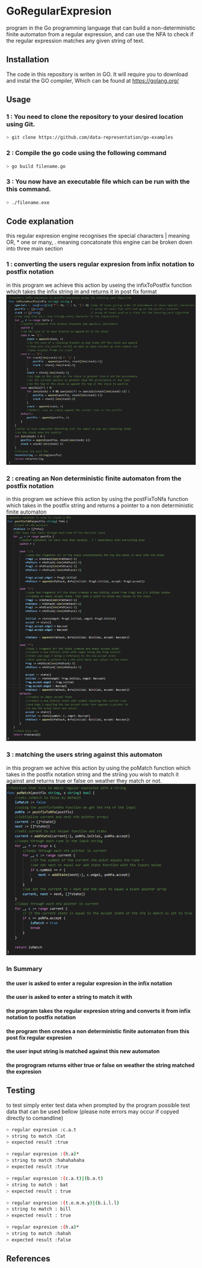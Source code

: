 # GoRegularExpresion
program in the Go programming language that can build a non-deterministic finite automaton from a regular expression, and can use the NFA to check if the regular expression matches any given string of text.
## Installation
The code in this repository is writen in GO. It will require you to download and instal the GO compiler,
Which can be found at https://golang.org/
## Usage
### 1 : You need to clone the repository to your desired location using Git.
```bash
> git clone https://github.com/data-representation/go-examples
```
### 2 : Compile the go code using the following command
```bash
> go build filename.go
```
### 3 : You now have an executable file which can be run with the this command.
```bash
> ./filename.exe
```
## Code explanation
this regular expresion engine recognises the special characters | meaning OR, * one or many, . meaning concatonate this engine can be broken down into three main section

### 1 : converting the users regular expresion from infix notation to postfix notation
in this program we achieve this action by useing the infixToPostfix function which takes the infix string in and returns it in post fix format
![infix to post fix code](https://github.com/Uamhan/GoRegularExpresion/blob/master/images/infixpostfix.PNG)

### 2 : creating an Non deterministic finite automaton from the postfix notation
in this program we achieve this action by using the postFixToNfa function which takes in the postfix string and returns a pointer to a non deterministic finite automaton
![NFA code](https://github.com/Uamhan/GoRegularExpresion/blob/master/images/postfixtonfa.PNG)

### 3 : matching the users string against this automaton
in this program we achive this action by using the poMatch function which takes in the postfix notation string and the striing you wish to match it against and returns true or false on weather they match or not.
![postfix match code](https://github.com/Uamhan/GoRegularExpresion/blob/master/images/pomatch.PNG)

### In Summary
#### the user is asked to enter a regular expresion in the infix notation
#### the user is asked to enter a string to match it with
#### the program takes the regular expresion string and converts it from infix notation to postfix notation
#### the program then creates a non deterministic finite automaton from this post fix regular expresion
#### the user input string is matched against this new automaton
#### the progrogram returns either true or false on weather the string matched the expresion


## Testing

to test simply enter test data when prompted by the program
possible test data that can be used bellow (please note errors may occur if copyed directly to comandline)
```bash
> regular expresion :c.a.t
> string to match :Cat
> expected result :true
```
```bash
> regular expresion :(h.a)*
> string to match :hahahahaha
> expected result :true
```
```bash
> regular expresion :(c.a.t)|(b.a.t)
> string to match : bat
> expected result : true
```
```bash
> regular expresion :(t.o.m.m.y)|(b.i.l.l)
> string to match : bill
> expected result : true
```
```bash
> regular expresion :(h.a)*
> string to match :hahah
> expected result :false
```

## References
